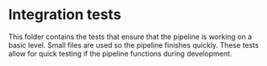 # Integration tests
This folder contains the tests that ensure that the pipeline is 
working on a basic level. Small files are used so the pipeline finishes
quickly. These tests allow for quick testing if the pipeline functions
during development.
